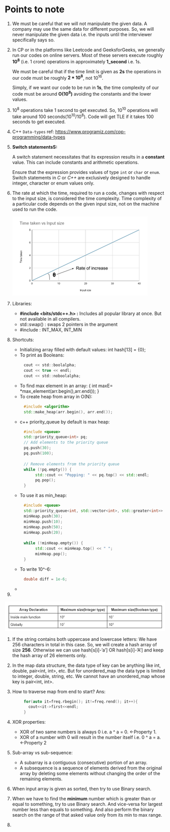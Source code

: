 # Points to note

1. We must be careful that we will not manipulate the given data. A company may use the same data for different purposes. So, we will never manipulate the given data i.e. the inputs until the interviewer specifically says so.

2.  In CP or in the platforms like Leetcode and GeeksforGeeks, we generally run our codes on online servers. Most of these servers execute roughly **10<sup>8</sup>** (i.e. 1 crore) operations in approximately **1_second** i.e. 1s. 

     We must be careful that if the time limit is given as **2s** the operations in our code must be roughly **2 * 10<sup>8</sup>**, not 10<sup>16</sup>. 
     
     Simply, if we want our code to be run in **1s**, the time complexity of our code must be around **O(10<sup>8</sup>)** avoiding the constants and the lower values.

3. 10<sup>8</sup> operations take 1 second to get executed. So, 10<sup>10</sup> operations will take around 100 seconds(10<sup>10</sup>/10<sup>8</sup>). Code will get TLE if it takes 100 seconds to get executed.

4. C++ `Data-types` ref: https://www.programiz.com/cpp-programming/data-types

5. **Switch statementsS:** 

    A switch statement necessitates that its expression results in a **constant** value. This can include constants and arithmetic operations. 

    Ensure that the expression provides values of type `int` or `char` or `enum`. Switch statements in *C* or *C++* are exclusively designed to handle integer, character or enum values only.
 
 6. The rate at which the time, required to run a code, changes with respect to the input size, is considered the time complexity. Time complexity of a particular code depends on the given input size, not on the machine used to run the code.

    ![Time complexity](./img/time_complexity.png)

7. Libraries:
     - **#include <bits/stdc++.h> :** Includes all popular library at once. But not available in all compilers.
     - std::swap() : swaps 2 pointers in the argument
     - #include<climits> : INT_MAX, INT_MIN

8. Shortcuts:
     - Initializing array filled with default values: int hash[13] = {0};
     - To print as Booleans:
     ```c
          cout << std::boolalpha; 
          cout << true << endl;
          cout << std::noboolalpha;
     ```
     - To find max element in an array: {    int maxE= *max_element(arr.begin(),arr.end());   }
     - To create heap from array in O(N):
     ```c++
          #include <algorithm>
          std::make_heap(arr.begin(), arr.end());
     ```
     - c++ priority_queue by default is max heap:
     ```c++
          #include <queue>
          std::priority_queue<int> pq;
          // Add elements to the priority queue
          pq.push(30);
          pq.push(100);

          // Remove elements from the priority queue
          while (!pq.empty()) {
               std::cout << "Popping: " << pq.top() << std::endl;
               pq.pop();
          }
     ```
     -  To use it as min_heap:
     ```c++
          #include <queue>
          std::priority_queue<int, std::vector<int>, std::greater<int>> minHeap;
          minHeap.push(30);
          minHeap.push(10);
          minHeap.push(50);
          minHeap.push(20);

          while (!minHeap.empty()) {
               std::cout << minHeap.top() << " ";
               minHeap.pop();
          }
     ```
     - To write 10^-6:
     ```c
          double diff = 1e-6;
     ```
     - 

9. 
![Max array size we can initialize with](./img/max_array_size.png)

1.  If the string contains both uppercase and lowercase letters: We have 256 characters in total in this case. So, we will create a hash array of size **256**. Otherwise we can use hash[s[i]-’a’] OR hash[s[i]-’A’] and keep the hash array of 26 elements only.

2.  In the map data structure, the data type of key can be anything like int, double, pair<int, int>, etc. But for unordered_map the data type is limited to integer, double, string, etc. We cannot have an unordered_map whose key is pair<int, int>. 

3.  How to traverse map from end to start?
     Ans: 

     ```c++
          for(auto it=freq.rbegin(); it!=freq.rend(); it++){
            cout<<it->first<<endl;
          }
     ```

4.  XOR properties:
     - XOR of two same numbers is always 0 i.e. a ^ a = 0. ←Property 1.
     - XOR of a number with 0 will result in the number itself i.e. 0 ^ a = a.  ←Property 2

5.  Sub-array vs sub-sequence:
    - A subarray is a contiguous (consecutive) portion of an array.
    - A subsequence is a sequence of elements derived from the original array by deleting some elements without changing the order of the remaining elements.

6.  When input array is given as sorted, then try to use Binary search.
7.  When we have to find the <b>minimum</b> number which is greater than or equal to something, try to use Binary search. And vice-versa for largest number less than equals to something. And also perform the binary search on the range of that asked value only from its min to max range.
8.  